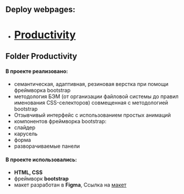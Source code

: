 ## Deploy webpages:

- # [Productivity](https://v-svistunova.github.io/IT-incubator/Productivity/)

## Folder **Productivity**

#### В проекте реализовано:
- семантическая, адаптивная, резиновая верстка при помощи фреймворка bootstrap 
- методология БЭМ (от организации файловой системы до правил именования CSS-селекторов) совмещенная с методологией bootstrap
- Отзывчивый интерфейс с использованием простых анимаций
- компонентов фреймворка bootstrap:
- слайдер
- карусель
- форма
- разворачиваемые панели 


#### В проекте использовались:

- **HTML, CSS**
- фреймворк **bootstrap**
- макет разработан в **Figma**, Сcылка на [макет](https://www.figma.com/file/apnc0UapUjPrjltkhNjcDM/bootstrap?node-id=3%3A2)